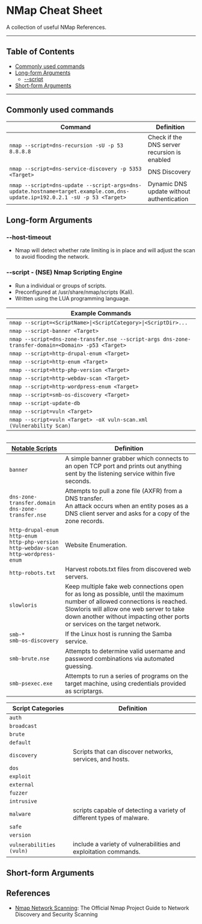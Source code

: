 # NMap Cheat Sheet

A collection of useful NMap References.

<hr>

## Table of Contents

- [Commonly used commands]()
- [Long-form Arguments]()
  - [--script]()
- [Short-form Arguments]()

<hr>

## Commonly used commands

| Command                                                                                                                    | Definition                                    |
|----------------------------------------------------------------------------------------------------------------------------|-----------------------------------------------|
| `nmap --script=dns-recursion -sU -p 53 8.8.8.8`                                                                            | Check if the DNS server recursion is enabled  |
| `nmap --script=dns-service-discovery -p 5353 <Target>`                                                                     | DNS Discovery                                 |
| `nmap --script=dns-update --script-args=dns-update.hostname=target.example.com,dns-update.ip=192.0.2.1 -sU -p 53 <Target>` | Dynamic DNS update without authentication     |

## Long-form Arguments

### --host-timeout

* Nmap will detect whether rate limiting is in place and will adjust the scan to avoid flooding the network.

### --script - (NSE) Nmap Scripting Engine

* Run a individual or groups of scripts.
* Preconfigured at /usr/share/nmap/scripts (Kali).
* Written using the LUA programming language.

| Example Commands                                                                                                                                                                 |
|----------------------------------------------------------------------------------------------------------------------------------------------------------------------------------|
| `nmap --script=<ScriptName>\|<ScriptCategory>\|<ScriptDir>...`                                                                                                                   |
| `nmap --script-banner <Target>`                                                                                                                                                  |
| `nmap --script=dns-zone-transfer.nse --script-args dns-zone-transfer-domain=<Domain> -p53 <Target>`                                                                              |
| `nmap --script=http-drupal-enum <Target>`                                                                                                                                        |
| `nmap --script=http-enum <Target>`                                                                                                                                               |
| `nmap --script=http-php-version <Target>`                                                                                                                                        |
| `nmap --script=http-webdav-scan <Target>`                                                                                                                                        |
| `nmap --script=http-wordpress-enum <Target>`                                                                                                                                     |
| `nmap --script=smb-os-discovery <Target>`                                                                                                                                        |
| `nmap --script-update-db`                                                                                                                                                        |
| `nmap --script=vuln <Target>`                                                                                                                                                    |
| `nmap --script=vuln <Target> -oX vuln-scan.xml (Vulnerability Scan)`                                                                                                             |

```shell

```

| [Notable Scripts](https://nmap.org/nsedoc/scripts/)                                                            | Definition                                                                                                                                                                                                                                             |
|----------------------------------------------------------------------------------------------------------------|--------------------------------------------------------------------------------------------------------------------------------------------------------------------------------------------------------------------------------------------------------|
| `banner`                                                                                                       | A simple banner grabber which connects to an open TCP port and prints out anything sent by the listening service within five seconds.                                                                                                                  |
| `dns-zone-transfer.domain` <br> `dns-zone-transfer.nse`                                                        | Attempts to pull a zone file (AXFR) from a DNS transfer. <br> An attack occurs when an entity poses as a DNS client server and asks for a copy of the zone records.                                                                                    |
| `http-drupal-enum` <br> `http-enum` <br> `http-php-version` <br> `http-webdav-scan` <br> `http-wordpress-enum` | Website Enumeration.                                                                                                                                                                                                                                   |
| `http-robots.txt`                                                                                              | Harvest robots.txt files from discovered web servers.                                                                                                                                                                                                  |
| `slowloris`                                                                                                    | Keep multiple fake web connections open for as long as possible, until the maximum number of allowed connections is reached. Slowloris will allow one web server to take down another without impacting other ports or services on the target network. |
| `smb-*` <br> `smb-os-discovery`                                                                                | If the Linux host is running the Samba service.                                                                                                                                                                                                        |
| `smb-brute.nse`                                                                                                | Attempts to determine valid username and password combinations via automated guessing.                                                                                                                                                                 |
| `smb-psexec.exe`                                                                                               | Attempts to run a series of programs on the target machine, using credentials provided as scriptargs.                                                                                                                                                  |

| Script Categories        | Definition                                                            |
|--------------------------|-----------------------------------------------------------------------|
| `auth`                   |                                                                       |
| `broadcast`              |                                                                       |
| `brute`                  |                                                                       |
| `default`                |                                                                       |
| `discovery`              | Scripts that can discover networks, services, and hosts.              |
| `dos`                    |                                                                       |
| `exploit`                |                                                                       |
| `external`               |                                                                       |
| `fuzzer`                 |                                                                       |
| `intrusive`              |                                                                       |
| `malware`                | scripts capable of detecting a variety of different types of malware. |
| `safe`                   |                                                                       |
| `version`                |                                                                       |
| `vulnerabilities (vuln)` | include a variety of vulnerabilities and exploitation commands.       |

## Short-form Arguments

## References

- [Nmap Network Scanning](https://nmap.org/book/toc.html): The Official Nmap Project Guide to Network Discovery and Security Scanning